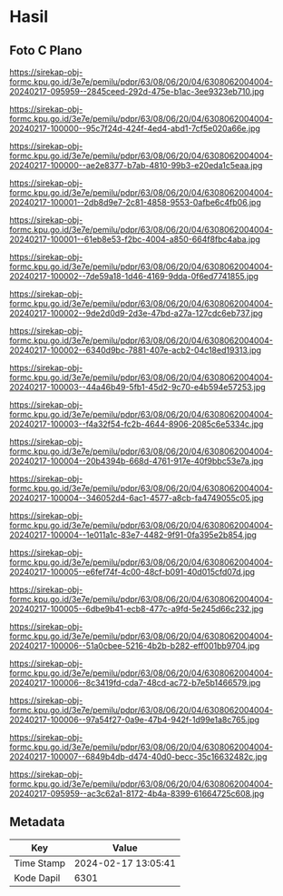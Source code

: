 # Hasil

## Foto C Plano

https://sirekap-obj-formc.kpu.go.id/3e7e/pemilu/pdpr/63/08/06/20/04/6308062004004-20240217-095959--2845ceed-292d-475e-b1ac-3ee9323eb710.jpg

https://sirekap-obj-formc.kpu.go.id/3e7e/pemilu/pdpr/63/08/06/20/04/6308062004004-20240217-100000--95c7f24d-424f-4ed4-abd1-7cf5e020a66e.jpg

https://sirekap-obj-formc.kpu.go.id/3e7e/pemilu/pdpr/63/08/06/20/04/6308062004004-20240217-100000--ae2e8377-b7ab-4810-99b3-e20eda1c5eaa.jpg

https://sirekap-obj-formc.kpu.go.id/3e7e/pemilu/pdpr/63/08/06/20/04/6308062004004-20240217-100001--2db8d9e7-2c81-4858-9553-0afbe6c4fb06.jpg

https://sirekap-obj-formc.kpu.go.id/3e7e/pemilu/pdpr/63/08/06/20/04/6308062004004-20240217-100001--61eb8e53-f2bc-4004-a850-664f8fbc4aba.jpg

https://sirekap-obj-formc.kpu.go.id/3e7e/pemilu/pdpr/63/08/06/20/04/6308062004004-20240217-100002--7de59a18-1d46-4169-9dda-0f6ed7741855.jpg

https://sirekap-obj-formc.kpu.go.id/3e7e/pemilu/pdpr/63/08/06/20/04/6308062004004-20240217-100002--9de2d0d9-2d3e-47bd-a27a-127cdc6eb737.jpg

https://sirekap-obj-formc.kpu.go.id/3e7e/pemilu/pdpr/63/08/06/20/04/6308062004004-20240217-100002--6340d9bc-7881-407e-acb2-04c18ed19313.jpg

https://sirekap-obj-formc.kpu.go.id/3e7e/pemilu/pdpr/63/08/06/20/04/6308062004004-20240217-100003--44a46b49-5fb1-45d2-9c70-e4b594e57253.jpg

https://sirekap-obj-formc.kpu.go.id/3e7e/pemilu/pdpr/63/08/06/20/04/6308062004004-20240217-100003--f4a32f54-fc2b-4644-8906-2085c6e5334c.jpg

https://sirekap-obj-formc.kpu.go.id/3e7e/pemilu/pdpr/63/08/06/20/04/6308062004004-20240217-100004--20b4394b-668d-4761-917e-40f9bbc53e7a.jpg

https://sirekap-obj-formc.kpu.go.id/3e7e/pemilu/pdpr/63/08/06/20/04/6308062004004-20240217-100004--346052d4-6ac1-4577-a8cb-fa4749055c05.jpg

https://sirekap-obj-formc.kpu.go.id/3e7e/pemilu/pdpr/63/08/06/20/04/6308062004004-20240217-100004--1e011a1c-83e7-4482-9f91-0fa395e2b854.jpg

https://sirekap-obj-formc.kpu.go.id/3e7e/pemilu/pdpr/63/08/06/20/04/6308062004004-20240217-100005--e6fef74f-4c00-48cf-b091-40d015cfd07d.jpg

https://sirekap-obj-formc.kpu.go.id/3e7e/pemilu/pdpr/63/08/06/20/04/6308062004004-20240217-100005--6dbe9b41-ecb8-477c-a9fd-5e245d66c232.jpg

https://sirekap-obj-formc.kpu.go.id/3e7e/pemilu/pdpr/63/08/06/20/04/6308062004004-20240217-100006--51a0cbee-5216-4b2b-b282-eff001bb9704.jpg

https://sirekap-obj-formc.kpu.go.id/3e7e/pemilu/pdpr/63/08/06/20/04/6308062004004-20240217-100006--8c3419fd-cda7-48cd-ac72-b7e5b1466579.jpg

https://sirekap-obj-formc.kpu.go.id/3e7e/pemilu/pdpr/63/08/06/20/04/6308062004004-20240217-100006--97a54f27-0a9e-47b4-942f-1d99e1a8c765.jpg

https://sirekap-obj-formc.kpu.go.id/3e7e/pemilu/pdpr/63/08/06/20/04/6308062004004-20240217-100007--6849b4db-d474-40d0-becc-35c16632482c.jpg

https://sirekap-obj-formc.kpu.go.id/3e7e/pemilu/pdpr/63/08/06/20/04/6308062004004-20240217-095959--ac3c62a1-8172-4b4a-8399-61664725c608.jpg


## Metadata

| Key        | Value               |
| ---------- | ------------------- |
| Time Stamp | 2024-02-17 13:05:41 |
| Kode Dapil | 6301                |



